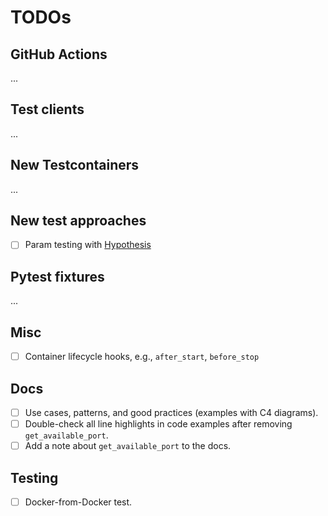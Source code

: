 # TODOs

## GitHub Actions

...

## Test clients

...

## New Testcontainers

...

## New test approaches

- [ ] Param testing with [Hypothesis](https://hypothesis.readthedocs.io/en/latest/)

## Pytest fixtures

...

## Misc

- [ ] Container lifecycle hooks, e.g., `after_start`, `before_stop`

## Docs

- [ ] Use cases, patterns, and good practices (examples with C4 diagrams).
- [ ] Double-check all line highlights in code examples after removing `get_available_port`.
- [ ] Add a note about `get_available_port` to the docs.

## Testing

- [ ] Docker-from-Docker test.
